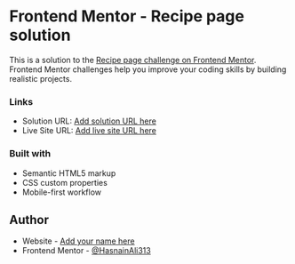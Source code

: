 # Frontend Mentor - Recipe page solution

This is a solution to the [Recipe page challenge on Frontend Mentor](https://www.frontendmentor.io/challenges/recipe-page-KiTsR8QQKm). Frontend Mentor challenges help you improve your coding skills by building realistic projects. 


### Links

- Solution URL: [Add solution URL here](https://github.com/HasnainAli313/Frontend-Mentor-Challenge-1.git)
- Live Site URL: [Add live site URL here](https://hasnainali313.github.io/Frontend-Mentor-Challenge-1/)

### Built with

- Semantic HTML5 markup
- CSS custom properties
- Mobile-first workflow

## Author

- Website - [Add your name here](https://www.your-site.com)
- Frontend Mentor - [@HasnainAli313](https://www.frontendmentor.io/profile/HasnainAli313)



